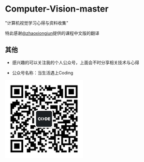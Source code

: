 #  Computer-Vision-master

"计算机视觉学习心得与资料收集"



特此感谢[@zhaoxiongjun](https://github.com/zhaoxiongjun)提供的课程中文版的翻译

## 其他
* 感兴趣的可以关注我的个人公众号，上面会不时分享相关技术与心得

* 公众号名称：当生活遇上Coding

![公众号](img/README/微信公众号.jpg)